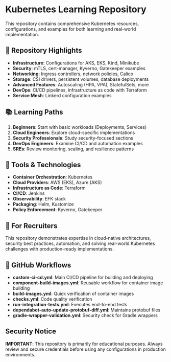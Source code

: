 # Kubernetes Learning Repository

This repository contains comprehensive Kubernetes resources, configurations, and examples for both learning and real-world implementation.

## 🌟 Repository Highlights

- **Infrastructure**: Configurations for AKS, EKS, Kind, Minikube
- **Security**: mTLS, cert-manager, Kyverno, Gatekeeper examples
- **Networking**: Ingress controllers, network policies, Calico
- **Storage**: CSI drivers, persistent volumes, database deployments
- **Advanced Features**: Autoscaling (HPA, VPA), StatefulSets, more
- **DevOps**: CI/CD pipelines, infrastructure as code with Terraform
- **Service Mesh**: Linkerd configuration examples

## 📚 Learning Paths

1. **Beginners**: Start with basic workloads (Deployments, Services)
2. **Cloud Engineers**: Explore cloud-specific implementations
3. **Security Professionals**: Study security-focused sections
4. **DevOps Engineers**: Examine CI/CD and automation examples
5. **SREs**: Review monitoring, scaling, and resilience patterns

## 🔧 Tools & Technologies

- **Container Orchestration**: Kubernetes
- **Cloud Providers**: AWS (EKS), Azure (AKS)
- **Infrastructure as Code**: Terraform
- **CI/CD**: Jenkins
- **Observability**: EFK stack
- **Packaging**: Helm, Kustomize
- **Policy Enforcement**: Kyverno, Gatekeeper

## 🚀 For Recruiters

This repository demonstrates expertise in cloud-native architectures, security best practices, automation, and solving real-world Kubernetes challenges with production-ready implementations.

## 🔄 GitHub Workflows

- **custom-ci-cd.yml**: Main CI/CD pipeline for building and deploying
- **component-build-images.yml**: Reusable workflow for container image building
- **build-images.yml**: Quick verification of container images
- **checks.yml**: Code quality verification
- **run-integration-tests.yml**: Executes end-to-end tests
- **dependabot-auto-update-protobuf-diff.yml**: Maintains protobuf files
- **gradle-wrapper-validation.yml**: Security check for Gradle wrappers

## Security Notice

**IMPORTANT**: This repository is primarily for educational purposes. Always review and secure credentials before using any configurations in production environments.

